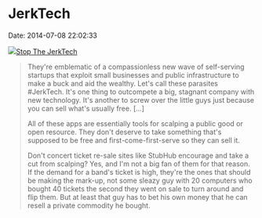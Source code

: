 JerkTech
========

Date: 2014-07-08 22:02:33

[![](http://www.jwz.org/images/jerktech-finger.png)Stop The
JerkTech](http://techcrunch.com/2014/07/03/go-disrupt-yourself/)

> They\'re emblematic of a compassionless new wave of self-serving
> startups that exploit small businesses and public infrastructure to
> make a buck and aid the wealthy. Let\'s call these parasites
> \#JerkTech. It\'s one thing to outcompete a big, stagnant company with
> new technology. It\'s another to screw over the little guys just
> because you can sell what\'s usually free. \[\...\]
>
> All of these apps are essentially tools for scalping a public good or
> open resource. They don\'t deserve to take something that\'s supposed
> to be free and first-come-first-serve so they can sell it.
>
> Don\'t concert ticket re-sale sites like StubHub encourage and take a
> cut from scalping? Yes, and I\'m not a big fan of them for that
> reason. If the demand for a band\'s ticket is high, they\'re the ones
> that should be making the mark-up, not some sleazy guy with 20
> computers who bought 40 tickets the second they went on sale to turn
> around and flip them. But at least that guy has to bet his own money
> that he can resell a private commodity he bought.
